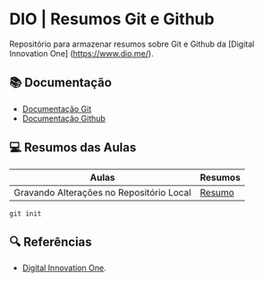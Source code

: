 
# DIO | Resumos Git e Github

Repositório para armazenar resumos sobre Git e Github da [Digital Innovation One] (https://www.dio.me/).

## 📚 Documentação
- [Documentação Git](https://git-scm.com/doc)
- [Documentação Github](https://docs.github.com/)

## 💻 Resumos das Aulas
| Aulas | Resumos |
|-------|---------|
| Gravando Alterações no Repositório Local | [Resumo]() |


```
git init
```

## 🔍 Referências
- [Digital Innovation One]().
